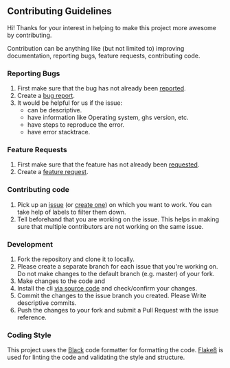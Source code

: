 ## Contributing Guidelines

Hi! Thanks for your interest in helping to make this project more awesome by contributing.

Contribution can be anything like (but not limited to) improving documentation, reporting bugs, feature requests, contributing code.

### Reporting Bugs

1. First make sure that the bug has not already been [reported](https://github.com/interviewstreet/ghs).
2. Create a [bug report](https://github.com/interviewstreet/ghs/issues/new).
3. It would be helpful for us if the issue:
   - can be descriptive.
   - have information like Operating system, ghs version, etc.
   - have steps to reproduce the error.
   - have error stacktrace.

### Feature Requests

1. First make sure that the feature has not already been [requested](https://github.com/interviewstreet/ghs).
2. Create a [feature request](https://github.com/interviewstreet/ghs/issues/new).

### Contributing code

1. Pick up an [issue](https://github.com/interviewstreet/ghs/issues) (or [create one](https://github.com/interviewstreet/ghs/issues/new)) on which you want to work. You
   can take help of labels to filter them down.
2. Tell beforehand that you are working on the issue. This helps in making sure that multiple contributors are not working on the same issue.

### Development

1. Fork the repository and clone it to locally.
2. Please create a separate branch for each issue that you're working on. Do not make changes to the default branch (e.g. master) of your fork.
3. Make changes to the code and
4. Install the cli [via source code](https://github.com/interviewstreet/ghs#using-source-code) and check/confirm your changes.
5. Commit the changes to the issue branch you created. Please Write descriptive commits.
6. Push the changes to your fork and submit a Pull Request with the issue reference.

### Coding Style

This project uses the [Black](https://black.readthedocs.io/en/stable/) code formatter for formatting the code. [Flake8](https://flake8.pycqa.org/en/latest/) is used for linting the code and validating the style and structure.
